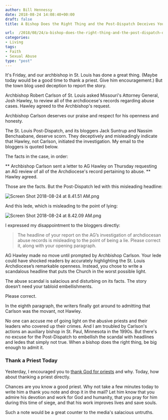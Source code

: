 ```yaml
---
author: Bill Hennessy
date: 2018-08-24 14:08:40+00:00
draft: false
title: A Bishop Does the Right Thing and the Post-Dispatch Deceives You

url:  /2018/08/24/a-bishop-does-the-right-thing-and-the-post-dispatch-deceives-you/
categories:
- Living
tags:
- Faith
- Sexual Abuse
type: "post"
---
```


It's Friday, and our archbishop in St. Louis has done a great thing. (Maybe today would be a good time to thank a priest. Give him encouragement.) But the town blog used deception to report the story.

Archbishop Robert Carlson of St. Louis asked Missouri's Attorney General, Josh Hawley, to review all of the archdiocese's records regarding abuse cases. Hawley agreed to the Archbishop's request.

Archbishop Carlson deserves our praise and respect for his openness and honesty.

The St. Louis Post-Dispatch, and its bloggers Jack Suntrup and Nassim Benchaabane, deserve scorn. They deceptively and misleadingly indicate that Hawley, not Carlson, initiated the investigation. My email to the bloggers is quoted below.

The facts in the case, in order:




** Archbishop Carlson sent a letter to AG Hawley on Thursday requesting an AG review of all of the Archdiocese's record pertaining to abuse.
** Hawley agreed.


Those are the facts. But the Post-Dispatch led with this misleading headline:

![Screen Shot 2018-08-24 at 8.41.51 AM.png](https://www.hennessysview.com/wp-content/uploads/2018/08/Screen-Shot-2018-08-24-at-8.41.51-AM.png)


And this lede, which is misleading to the point of lying:

![Screen Shot 2018-08-24 at 8.42.09 AM.png](https://www.hennessysview.com/wp-content/uploads/2018/08/Screen-Shot-2018-08-24-at-8.42.09-AM.png)


I expressed my disappointment to the bloggers directly:



> The headline of your report on the AG’s investigation of archdiocesan abuse records is misleading to the point of being a lie. Please correct it, along with your opening paragraph.

AG Hawley made no move until prompted by Archbishop Carlson. Your lede could have shocked readers by accurately highlighting the St. Louis Archdiocese’s remarkable openness. Instead, you chose to write a scandalous headline that puts the Church in the worst possible light.

The abuse scandal is salacious and disturbing on its facts. The story doesn’t need your tabloid embellishments.

Please correct.



In the eighth paragraph, the writers finally got around to admitting that Carlson was the movant, not Hawley.

No one can accuse me of going light on the abusive priests and their leaders who covered up their crimes. And I am troubled by Carlson's actions an auxiliary bishop in St. Paul, Minnesota in the 1990s. But there's no excuse for the Post-Dispatch to embellish the scandal with headlines and ledes that simply not true. When a bishop does the right thing, be big enough to admit it.



### Thank a Priest Today



Yesterday, I encouraged you to [thank God for priests](https://www.hennessysview.com/2018/08/23/now-lets-thank-god-for-priests/) and why. Today, how about thanking a priest directly.

Chances are you know a good priest. Why not take a few minutes today to write him a thank you note and drop it in the mail? Let him know that you admire his devotion and work for God and humanity, that you pray for him during this time of siege, and that his work improves lives and save souls.

Such a note would be a great counter to the media's salacious untruths.
